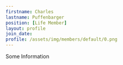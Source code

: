 ```yaml
---
firstname: Charles
lastname: Puffenbarger
position: [Life Member]
layout: profile
join_date:
profile: /assets/img/members/default/0.png
---
```

Some Information
